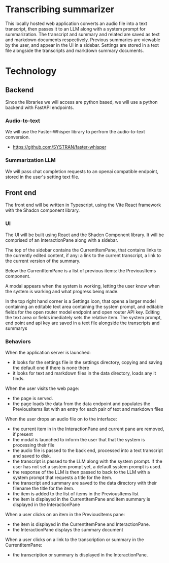 # Transcribing summarizer

This locally hosted web application converts an audio file into a text transcript, then passes it to an LLM along with a system prompt for summarization. The transcript and summary and related  are saved as text and markdown documents respectively. Previous summaries are viewable by the user, and appear in the UI in a sidebar. Settings are stored in a text file alongside the transcripts and markdown summary documents.

# Technology

## Backend
Since the libraries we will access are python based, we will use a python backend with FastAPI endpoints. 

### Audio-to-text
We will use the Faster-Whisper library to perfrom the audio-to-text conversion.

* https://github.com/SYSTRAN/faster-whisper

### Summarization LLM
We will pass chat completion requests to an openai compatible endpoint, stored in the user's setting text file.

## Front end
The front end will be written in Typescript, using the Vite React framework with the Shadcn component library. 

### UI

The UI will be built using React and the Shadcn Component library. It will be comprised of an InteractionPane along with a sidebar. 

The top of the sidebar contains the CurrentItemPane, that contains links to the currently edited content, if any: a link to the current transcript, a link to the current version of the summary.

Below the CurrentItemPane is a list of previous items: the PreviousItems component.

A modal appears when the system is working, letting the user know when the system is warking and what progress being made.

In the top right hand corner is a Settings icon, that opens a larger model containing an editable text area containing the system prompt, and editable fields for the open router model endpoint and open router API key. Editing the text area or fields imediately sets the relative item. The system prompt, end point and api key are saved in a text file alongside the transcripts and summarys

### Behaviors

When the application server is launched:

* it looks for the settings file in the settings directory, copying and saving the default one if there is none there
* it looks for text and markdown files in the data directory, loads any it finds.

When the user visits the web page:

* the page is served.
* the page loads the data from the data endpoint and populates the PreviousItems list with an entry for each pair of text and markdown files

When the user drops an audio file on to the interface:

* the current item in in the InteractionPane and current pane are removed, if present
* the modal is launched to inform the user that that the system is processing their file
* the audio file is passed to the back end, processed into a text transcript and saved to disk. 
* the transcript is passed to the LLM along with the system prompt. If the user has not set a system prompt yet, a default system prompt is used.
* the response of the LLM is then passed to back to the LLM with a system prompt that requests a title for the item.
* the transcript and summary are saved to the data directory with their filename the title for the item.
* the item is added to the list of items in the PreviousItems list
* the item is displayed in the CurrentItemPane and item summary is displayed in the InteractionPane

When a user clicks on an item in the PreviousItems pane:

* the item is displayed in the CurrentItemPane and InteractionPane.
* the InteractionPane displays the summary document

When a user clicks on a link to the transcription or summary in the CurrentItemPane:

* the transcription or summary is displayed in the InteractionPane.